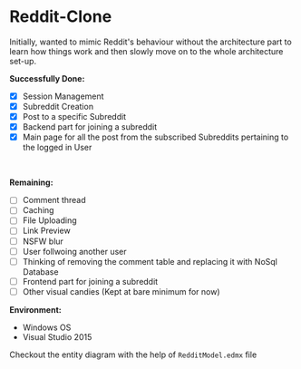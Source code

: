 # Reddit-Clone

Initially, wanted to mimic Reddit's behaviour without the architecture part to learn how things work and then slowly move on to the whole architecture set-up.

**Successfully Done:**  
- [x] Session Management  
- [x] Subreddit Creation  
- [x] Post to a specific Subreddit  
- [x] Backend part for joining a subreddit
- [x] Main page for all the post from the subscribed Subreddits pertaining to the logged in User  
</br>

**Remaining:**  
- [ ] Comment thread
- [ ] Caching
- [ ] File Uploading
- [ ] Link Preview
- [ ] NSFW blur
- [ ] User follwoing another user
- [ ] Thinking of removing the comment table and replacing it with NoSql Database
- [ ] Frontend part for joining a subreddit
- [ ] Other visual candies (Kept at bare minimum for now)

**Environment:**
* Windows OS
* Visual Studio 2015

Checkout the entity diagram with the help of `RedditModel.edmx` file
